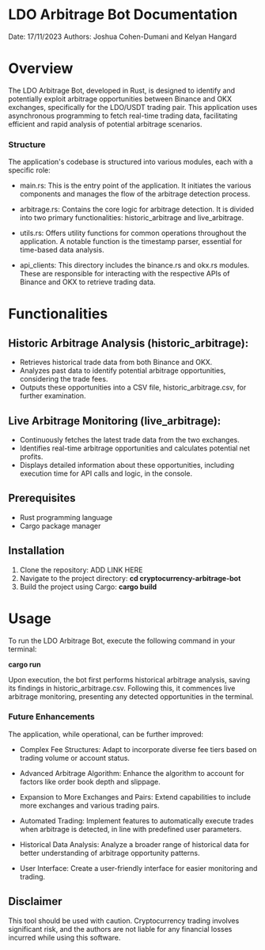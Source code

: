 # LDO Arbitrage Bot Documentation

Date: 17/11/2023
Authors: Joshua Cohen-Dumani and Kelyan Hangard
# Overview

The LDO Arbitrage Bot, developed in Rust, is designed to identify and potentially exploit arbitrage opportunities between Binance and OKX exchanges, specifically for the LDO/USDT trading pair. This application uses asynchronous programming to fetch real-time trading data, facilitating efficient and rapid analysis of potential arbitrage scenarios.
### Structure

The application's codebase is structured into various modules, each with a specific role:

- main.rs: This is the entry point of the application. It initiates the various components and manages the flow of the arbitrage detection process.

- arbitrage.rs: Contains the core logic for arbitrage detection. It is divided into two primary functionalities: historic_arbitrage and live_arbitrage.

- utils.rs: Offers utility functions for common operations throughout the application. A notable function is the timestamp parser, essential for time-based data analysis.

- api_clients: This directory includes the binance.rs and okx.rs modules. These are responsible for interacting with the respective APIs of Binance and OKX to retrieve trading data.

# Functionalities

## Historic Arbitrage Analysis (historic_arbitrage):
- Retrieves historical trade data from both Binance and OKX.
- Analyzes past data to identify potential arbitrage opportunities, considering the trade fees.
- Outputs these opportunities into a CSV file, historic_arbitrage.csv, for further examination.

## Live Arbitrage Monitoring (live_arbitrage):
- Continuously fetches the latest trade data from the two exchanges.
- Identifies real-time arbitrage opportunities and calculates potential net profits.
- Displays detailed information about these opportunities, including execution time for API calls and logic, in the console.


## Prerequisites
- Rust programming language
- Cargo package manager

## Installation
1. Clone the repository: ADD LINK HERE
2. Navigate to the project directory: **cd cryptocurrency-arbitrage-bot**
3. Build the project using Cargo: **cargo build**

# Usage

To run the LDO Arbitrage Bot, execute the following command in your terminal:

**cargo run**

Upon execution, the bot first performs historical arbitrage analysis, saving its findings in historic_arbitrage.csv. Following this, it commences live arbitrage monitoring, presenting any detected opportunities in the terminal.
### Future Enhancements

The application, while operational, can be further improved:

- Complex Fee Structures: Adapt to incorporate diverse fee tiers based on trading volume or account status.

- Advanced Arbitrage Algorithm: Enhance the algorithm to account for factors like order book depth and slippage.

- Expansion to More Exchanges and Pairs: Extend capabilities to include more exchanges and various trading pairs. 

- Automated Trading: Implement features to automatically execute trades when arbitrage is detected, in line with predefined user parameters.

- Historical Data Analysis: Analyze a broader range of historical data for better understanding of arbitrage opportunity patterns.

- User Interface: Create a user-friendly interface for easier monitoring and trading.

## Disclaimer

This tool should be used with caution. Cryptocurrency trading involves significant risk, and the authors are not liable for any financial losses incurred while using this software.